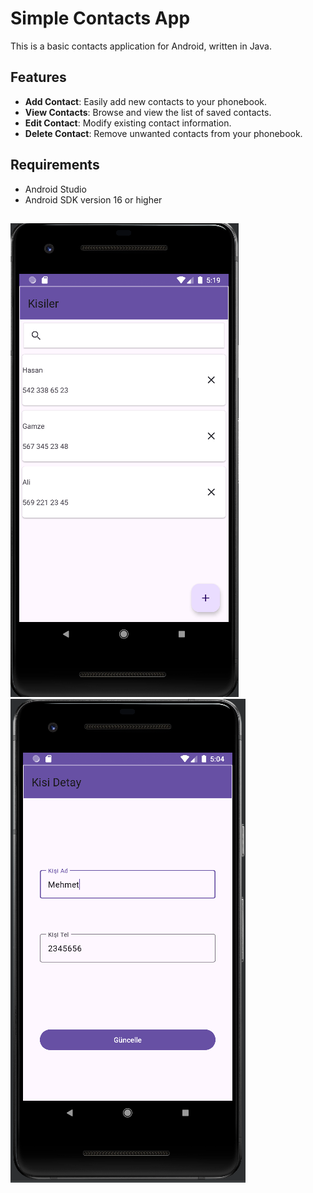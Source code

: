 # Simple Contacts App

This is a basic contacts application for Android, written in Java.

## Features

- **Add Contact**: Easily add new contacts to your phonebook.
- **View Contacts**: Browse and view the list of saved contacts.
- **Edit Contact**: Modify existing contact information.
- **Delete Contact**: Remove unwanted contacts from your phonebook.

## Requirements

- Android Studio
- Android SDK version 16 or higher


## 
![](kisiler.png) 
![](kisidetay.png) 
